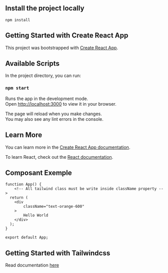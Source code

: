 ## Install the project locally

`npm install`

## Getting Started with Create React App

This project was bootstrapped with [Create React App](https://github.com/facebook/create-react-app).

## Available Scripts

In the project directory, you can run:

### `npm start`

Runs the app in the development mode.\
Open [http://localhost:3000](http://localhost:3000) to view it in your browser.

The page will reload when you make changes.\
You may also see any lint errors in the console.

## Learn More

You can learn more in the [Create React App documentation](https://facebook.github.io/create-react-app/docs/getting-started).

To learn React, check out the [React documentation](https://reactjs.org/).

## Composant Exemple

```
function App() {
    <!-- All tailwind class must be write inside className property -->
  return (
    <div
        className="text-orange-600"
    >
        Hello World
    </div>
  );
}

export default App;
```

## Getting Started with Tailwindcss

Read documentation [here](https://tailwindcss.com/docs/installation)